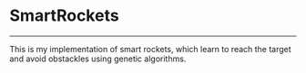 # SmartRockets
---
This is my implementation of smart rockets, which learn to reach the target and avoid obstackles using genetic algorithms.